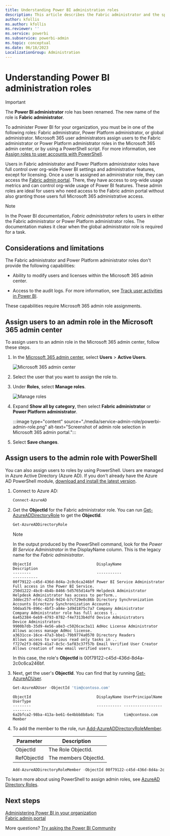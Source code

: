 ```yaml
---
title: Understanding Power BI administration roles
description: This article describes the Fabric administrator and the specific roles that provide administrator privileges in Power BI.
author: kfollis
ms.author: kfollis
ms.reviewer: ''
ms.service: powerbi
ms.subservice: powerbi-admin
ms.topic: conceptual
ms.date: 06/18/2023
LocalizationGroup: Administration
---
```


# Understanding Power BI administration roles

> [!IMPORTANT]
> The **Power BI administrator** role has been renamed. The new name of the role is **Fabric administrator**.

To administer Power BI for your organization, you must be in one of the following roles: Fabric administrator, Power Platform administrator, or global administrator. Microsoft 365 user administrators assign users to the Fabric administrator or Power Platform administrator roles in the Microsoft 365 admin center, or by using a PowerShell script. For more information, see [Assign roles to user accounts with PowerShell](/office365/enterprise/powershell/assign-roles-to-user-accounts-with-office-365-powershell).

Users in Fabric administrator and Power Platform administrator roles have full control over org-wide Power BI settings and administrative features, except for licensing. Once a user is assigned an administrator role, they can access the [Fabric admin portal](service-admin-portal.md). There, they have access to org-wide usage metrics and can control org-wide usage of Power BI features. These admin roles are ideal for users who need access to the Fabric admin portal without also granting those users full Microsoft 365 administrative access.

> [!NOTE]
> In the Power BI documentation, *Fabric administrator* refers to users in either the Fabric administrator or Power Platform administrator roles. The documentation makes it clear when the global administrator role is required for a task.

## Considerations and limitations

The Fabric administrator and Power Platform administrator roles don't provide the following capabilities:

* Ability to modify users and licenses within the Microsoft 365 admin center.

* Access to the audit logs. For more information, see [Track user activities in Power BI](service-admin-auditing.md).

These capabilities require Microsoft 365 admin role assignments.

## Assign users to an admin role in the Microsoft 365 admin center

To assign users to an admin role in the Microsoft 365 admin center, follow these steps.

1. In the [Microsoft 365 admin center](https://portal.office.com/adminportal/home#/homepage), select **Users** > **Active Users**.

    ![Microsoft 365 admin center](media/service-admin-role/powerbi-admin-users.png)

1. Select the user that you want to assign the role to.

1. Under **Roles**, select **Manage roles**.

    ![Manage roles](media/service-admin-role/powerbi-admin-edit-roles.png)

1. Expand **Show all by category**, then select **Fabric administrator** or **Power Platform administrator**.

    :::image type="content" source="./media/service-admin-role/powerbi-admin-role.png" alt-text="Screenshot of admin role selection in Microsoft 365 admin portal.":::

1. Select **Save changes**.

## Assign users to the admin role with PowerShell

You can also assign users to roles by using PowerShell. Users are managed in Azure Active Directory (Azure AD). If you don't already have the Azure AD PowerShell module, [download and install the latest version](https://www.powershellgallery.com/packages/AzureAD/).

1. Connect to Azure AD:
   ```powershell
   Connect-AzureAD
   ```

1. Get the **ObjectId** for the Fabric administrator role. You can run [Get-AzureADDirectoryRole](/powershell/module/azuread/get-azureaddirectoryrole) to get the **ObjectId**.

    ```powershell
    Get-AzureADDirectoryRole
    ```

    > [!NOTE] 
    > In the output produced by the PowerShell command, look for the *Power BI Service Administrator* in the DisplayName column. This is the legacy name for the *Fabric administrator*.
    
    ```output
    ObjectId                             DisplayName                        Description
    --------                             -----------                        -----------
    00f79122-c45d-436d-8d4a-2c0c6ca246bf Power BI Service Administrator     Full access in the Power BI Service.
    250d1222-4bc0-4b4b-8466-5d5765d14af9 Helpdesk Administrator             Helpdesk Administrator has access to perform..
    3ddec257-efdc-423d-9d24-b7cf29e0c86b Directory Synchronization Accounts Directory Synchronization Accounts
    50daa576-896c-4bf3-a84e-1d9d1875c7a7 Company Administrator              Company Administrator role has full access t..
    6a452384-6eb9-4793-8782-f4e7313b4dfd Device Administrators              Device Administrators
    9900b7db-35d9-4e56-a8e3-c5026cac3a11 AdHoc License Administrator        Allows access manage AdHoc license.
    a3631cce-16ce-47a3-bbe1-79b9774a0570 Directory Readers                  Allows access to various read only tasks in ..
    f727e2f3-0829-41a7-8c5c-5af83c37f57b Email Verified User Creator        Allows creation of new email verified users.
    ```

    In this case, the role's **ObjectId** is 00f79122-c45d-436d-8d4a-2c0c6ca246bf.

1. Next, get the user's **ObjectId**. You can find that by running [Get-AzureADUser](/powershell/module/azuread/get-azureaduser).

    ```powershell
    Get-AzureADUser -ObjectId 'tim@contoso.com'
    ```
    
    ```output
    ObjectId                             DisplayName UserPrincipalName      UserType
    --------                             ----------- -----------------      --------
    6a2bfca2-98ba-413a-be61-6e4bbb8b8a4c Tim         tim@contoso.com        Member
    ```

1. To add the member to the role, run [Add-AzureADDirectoryRoleMember](/powershell/module/azuread/add-azureaddirectoryrolemember).

    | Parameter | Description |
    | --- | --- |
    | ObjectId |The Role ObjectId. |
    | RefObjectId |The members ObjectId. |

    ```powershell
    Add-AzureADDirectoryRoleMember -ObjectId 00f79122-c45d-436d-8d4a-2c0c6ca246bf -RefObjectId 6a2bfca2-98ba-413a-be61-6e4bbb8b8a4c
    ```
To learn more about using PowerShell to assign admin roles, see [AzureAD Directory Roles](/powershell/module/azuread/#directory-roles).

## Next steps

[Administering Power BI in your organization](service-admin-administering-power-bi-in-your-organization.md)  
[Fabric admin portal](service-admin-portal.md)  

More questions? [Try asking the Power BI Community](https://community.powerbi.com/)
